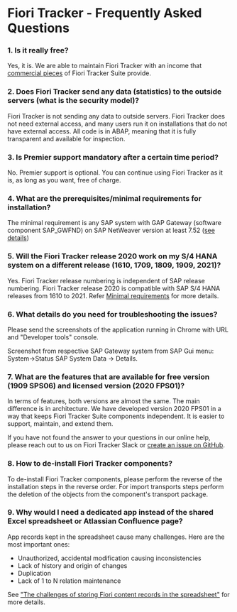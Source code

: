# Fiori Tracker - Frequently Asked Questions

### 1. Is it really free?

Yes, it is. We are able to maintain Fiori Tracker with an income that [commercial pieces](com.md) of Fiori Tracker Suite provide.

### 2. Does Fiori Tracker send any data (statistics) to the outside servers (what is the security model)?

Fiori Tracker is not sending any data to outside servers. Fiori Tracker does not need external access, and many users run it on installations that do not have external access.  All code is in ABAP, meaning that it is fully transparent and available for inspection.

### 3. Is Premier support mandatory after a certain time period?

No. Premier support is optional. You can continue using Fiori Tracker as it is, as long as you want, free of charge.

### 4. What are the prerequisites/minimal requirements for installation?

The minimal requirement is any SAP system with GAP Gateway (software component SAP_GWFND) on SAP NetWeaver version at least 7.52 ([see details](inst/min.md))

### 5. Will the Fiori Tracker release 2020 work on my S/4 HANA system on a different release (1610, 1709, 1809, 1909, 2021)?

Yes. Fiori Tracker release numbering is independent of SAP release numbering. Fiori Tracker release 2020 is compatible with SAP S/4 HANA releases from 1610 to 2021. Refer [Minimal requirements](inst/min.md) for more details.

### 6. What details do you need for troubleshooting the issues?

Please send the screenshots of the application running in Chrome with URL and "Developer tools" console.

Screenshot from respective SAP Gateway system from SAP Gui menu: System->Status SAP System Data -> Details.

### 7. What are the features that are available for free version (1909 SPS06) and licensed version (2020 FPS01)?

In terms of features, both versions are almost the same. The main difference is in architecture.
We have developed version 2020 FPS01 in a way that keeps Fiori Tracker Suite components independent. It is easier to support, maintain, and extend them.

If you have not found the answer to your questions in our online help, please reach out to us on Fiori Tracker Slack or [create an issue on GitHub](bugs-ideas.md).

### 8. How to de-install Fiori Tracker components?

To de-install Fiori Tracker components, please perform the reverse of the installation steps in the reverse order. For import transports steps perform the deletion of the objects from the component's transport package.

### 9. Why would I need a dedicated app instead of the shared Excel spreadsheet or Atlassian Confluence page?

App records kept in the spreadsheet cause many challenges. Here are the most important ones:

- Unauthorized, accidental modification causing inconsistencies
- Lack of history and origin of changes
- Duplication
- Lack of 1 to N relation maintenance

See ["The challenges of storing Fiori content records in the spreadsheet"](usecases/SPS03/spreadsheet-challenges.md) for more details.

